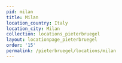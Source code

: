 ```yaml
---
pid: milan
title: Milan
location_country: Italy
location_city: Milan
collection: locations_pieterbruegel
layout: locationpage_pieterbruegel
order: '15'
permalink: /pieterbruegel/locations/milan
---
```

